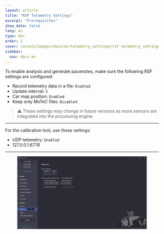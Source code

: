 ```yaml
---
layout: article
title: "RSF Telemetry Settings"
excerpt: "Prerequisites"
show_date: false
lang: en
type: doc
order: 2
cover: /assets/images/docs/en/telemetry_settings/rsf_telemetry_settings.png
sidebar:
  nav: docs-en
---
```


To enable analysis and generate pacenotes, make sure the following RSF settings are configured:

- Record telemetry data in a file: `Enabled`
- Update interval: `5`
- Car map position: `Enabled`
- Keep only MoTeC files: `Disabled`

> ⚠️ These settings may change in future versions as more sensors are integrated into the processing engine.

---

For the calibration tool, use these settings:

- UDP telemetry: `Enabled`
- 127.0.0.1:6776

---

<div class="cell cell--12 cell--md-6">
  <figure>
    <a data-gallery href="/assets/images/docs/en/telemetry_settings/rsf_telemetry_settings.png">
      <img src="/assets/images/docs/en/telemetry_settings/rsf_telemetry_settings.png" style="display: block; margin: 0 auto; max-width: 100%;" alt="RSF Telemetry Settings" />
    </a>
  </figure>
</div>
